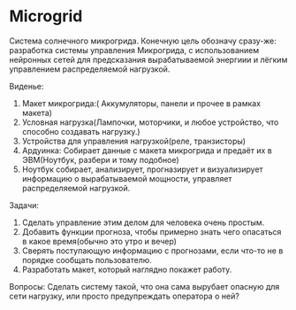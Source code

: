 # Microgrid
Система солнечного микрогрида. Конечную цель обозначу сразу-же: разработка системы управления Микрогрида, с использованием нейронных сетей для предсказания вырабатываемой энергиии и лёгким управлением распределяемой нагрузкой.

Виденье:
1. Макет микрогрида:( Аккумуляторы, панели и прочее в рамках макета)
2. Условная нагрузка(Лампочки, моторчики, и любое устройство, что способно создавать нагрузку.)
3. Устройства для управления нагрузкой(реле, транзисторы)
4. Ардуинка: Собирает данные с макета микрогрида и предаёт их в ЭВМ(Ноутбук, разбери и тому подобное)
5. Ноутбук собирает, анализирует, прогназирует и визуализирует информацию о вырабатываемой мощности, управляет распределяемой нагрузкой.

Задачи:
1. Сделать управление этим делом для человека очень простым.
2. Добавить функции прогноза, чтобы примерно знать чего опасаться в какое время(обычно это утро и вечер)
3. Сверять поступающую информацию с прогнозами, если что-то не в порядке сообщать пользователю.
4. Разработать макет, который наглядно покажет работу. 


Вопросы:
Сделать систему такой, что она сама вырубает опасную для сети нагрузку, или просто предупреждать оператора о ней?
